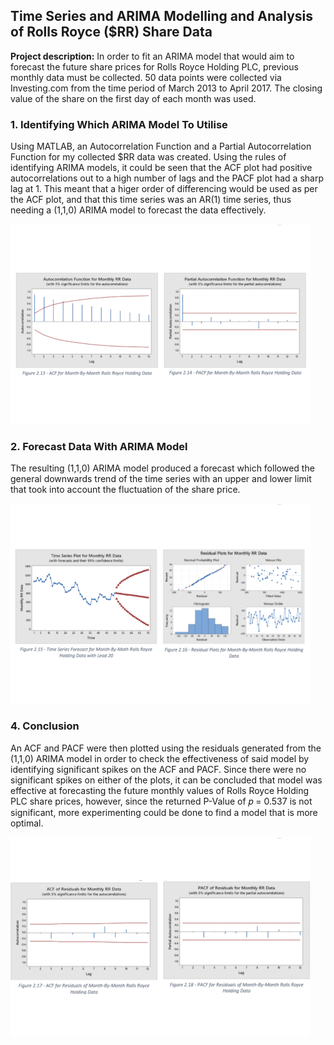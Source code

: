 ## Time Series and ARIMA Modelling and Analysis of Rolls Royce ($RR) Share Data

**Project description:** In order to fit an ARIMA model that would aim to forecast the future share prices for Rolls Royce Holding PLC, previous monthly data must be collected. 50 data points were collected via Investing.com from the time period of March 2013 to April 2017. The closing value of the share on the first day of each month was used.

### 1. Identifying Which ARIMA Model To Utilise

Using MATLAB, an Autocorrelation Function and a Partial Autocorrelation Function for my collected $RR data was created. Using the rules of identifying ARIMA models, it could be seen that the ACF plot had positive autocorrelations out to a high number of lags and the PACF plot had a sharp lag at 1. This meant that a higer order of differencing would be used as per the ACF plot, and that this time series was an AR(1) time series, thus needing a (1,1,0) ARIMA model to forecast the data effectively.

<img src="images/dummy_thumbnailACFPACF.jpg?raw=true"/>

### 2. Forecast Data With ARIMA Model

The resulting (1,1,0) ARIMA model produced a forecast which followed the general downwards trend of the time series with an upper and lower limit that took into account the fluctuation of the share price.

<img src="images/dummy_thumbnailTIMESERIES.jpg?raw=true"/>

### 4. Conclusion

An ACF and PACF were then plotted using the residuals generated from the (1,1,0) ARIMA model in order to check the effectiveness of said model by identifying significant spikes on the ACF and PACF. Since there were no significant spikes on either of the plots, it can be concluded that model was effective at forecasting the future monthly values of Rolls Royce Holding PLC share prices, however, since the returned P-Value of 𝑝 = 0.537 is not significant, more experimenting could be done to find a model that is more optimal. 

<img src="images/dummy_thumbnailRESIDUALS.jpg?raw=true"/>


